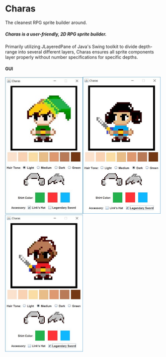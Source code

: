 # Charas
The cleanest RPG sprite builder around.

##### Charas is a user-friendly, 2D RPG sprite builder.


Primarily utilizing JLayeredPane of Java's Swing toolkit to divide depth-range into several different layers, Charas ensures all sprite components layer properly without number specifications for specific depths.

#### GUI
<img src="/img/gui_0.JPG" width="250"><img src="/img/gui_1.JPG" width="250"><img src="/img/gui_2.JPG" width="250">
